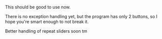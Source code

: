 This should be good to use now.

There is no exception handling yet, but the program has only 2 buttons, so I hope you're smart enough to not break it.

Better handling of repeat sliders soon tm
